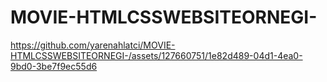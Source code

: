 # MOVIE-HTMLCSSWEBSITEORNEGI-
https://github.com/yarenahlatci/MOVIE-HTMLCSSWEBSITEORNEGI-/assets/127660751/1e82d489-04d1-4ea0-9bd0-3be7f9ec55d6

